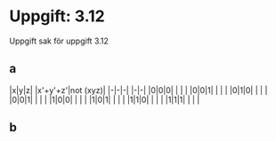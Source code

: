 # Uppgift: 3.12 
Uppgift sak för uppgift 3.12 
## a
|x|y|z| |x'+y'+z'|not (xyz)|
|-|-|-| |-|-|
|0|0|0| | | |
|0|0|1| | | |
|0|1|0| | | |
|0|0|1| | | |
|1|0|0| | | |
|1|0|1| | | |
|1|1|0| | | |
|1|1|1| | | |
## b


